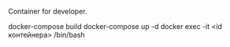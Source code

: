 Container for developer.

docker-compose build
docker-compose up -d
docker exec -it <id контейнера> /bin/bash 
